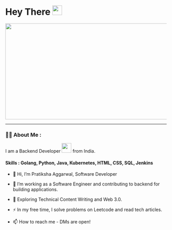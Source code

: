 <!--<div id="header" align="center">
  <img src="https://media.giphy.com/media/M9gbBd9nbDrOTu1Mqx/giphy.gif" width="100"/>
</div>

<div id="badges"align="center">
  <a href="https://www.linkedin.com/in/pratiksha-aggarwal-a69b67146/">
    <img src="https://img.shields.io/badge/LinkedIn-blue?style=for-the-badge&logo=linkedin&logoColor=white" alt="LinkedIn Badge"/>
  </a>
  <a href="https://twitter.com/Pratikshaaggar5">
    <img src="https://img.shields.io/badge/Twitter-blue?style=for-the-badge&logo=twitter&logoColor=white" alt="Twitter Badge"/>
  </a>
</div>-->

<h1>
  Hey There
  <img src="https://media.giphy.com/media/hvRJCLFzcasrR4ia7z/giphy.gif" width="30px"/>
</h1>

<div align="center">
  <img src="https://media.giphy.com/media/v1.Y2lkPTc5MGI3NjExNTE3NmI3ODIzOWJhNzI5MTFkZTgwZDk0NWQ5NjlkNGYxNTYwMTE5MSZjdD1n/L1R1tvI9svkIWwpVYr/giphy.gif" width="1000" height="300"/>
</div>

---

### :woman_technologist: About Me :
I am a Backend Developer <img src="https://media.giphy.com/media/WUlplcMpOCEmTGBtBW/giphy.gif" width="30"> from India.
#### Skills : Golang, Python, Java, Kubernetes, HTML, CSS, SQL, Jenkins
- 👋 Hi, I’m Pratiksha Aggarwal, Software Developer
- :telescope: I’m working as a Software Engineer and contributing to backend for building applications.

- :seedling: Exploring Technical Content Writing and Web 3.0.

- :zap: In my free time, I solve problems on Leetcode and read tech articles.
- 📫 How to reach me - DMs are open!
<!--
**pratu098/pratu098** is a ✨ _special_ ✨ repository because its `README.md` (this file) appears on your GitHub profile.

Here are some ideas to get you started:

- 🔭 I’m currently working on ...
- 🌱 I’m currently learning ...
- 👯 I’m looking to collaborate on ...
- 🤔 I’m looking for help with ...
- 💬 Ask me about ...
- 📫 How to reach me: ...
- 😄 Pronouns: ...
- ⚡ Fun fact: ...
-->
